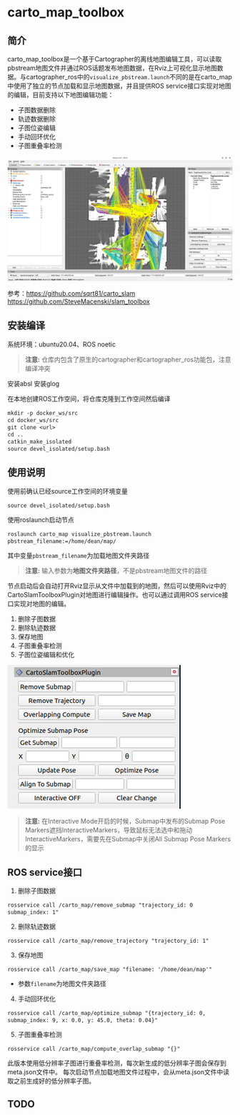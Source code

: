 # carto_map_toolbox

## 简介
carto_map_toolbox是一个基于Cartographer的离线地图编辑工具，可以读取pbstream地图文件并通过ROS话题发布地图数据，在Rviz上可视化显示地图数据。与cartographer_ros中的`visualize_pbstream.launch`不同的是在carto_map中使用了独立的节点加载和显示地图数据，并且提供ROS service接口实现对地图的编辑，目前支持以下地图编辑功能：
- 子图数据删除
- 轨迹数据删除
- 子图位姿编辑
- 手动回环优化
- 子图重叠率检测

<img src="carto_map/data/rviz.png" />

参考：https://github.com/sqrt81/carto_slam  
https://github.com/SteveMacenski/slam_toolbox  


## 安装编译
系统环境：ubuntu20.04、ROS noetic
> **注意:** 仓库内包含了原生的cartographer和cartographer_ros功能包，注意编译冲突

安装absl
安装glog


在本地创建ROS工作空间，将仓库克隆到工作空间然后编译
```
mkdir -p docker_ws/src
cd docker_ws/src
git clone <url>
cd ..
catkin_make_isolated
source devel_isolated/setup.bash
```


## 使用说明
使用前确认已经source工作空间的环境变量
```
source devel_isolated/setup.bash
```
使用roslaunch启动节点
```
roslaunch carto_map visualize_pbstream.launch pbstream_filename:=/home/dean/map/
```
其中变量`pbstream_filename`为加载地图文件夹路径
> **注意:** 输入参数为**地图文件夹路径**，不是pbstream地图文件的路径  

节点启动后会自动打开Rviz显示从文件中加载到的地图，然后可以使用Rviz中的CartoSlamToolboxPlugin对地图进行编辑操作。也可以通过调用ROS service接口实现对地图的编辑。

1. 删除子图数据
2. 删除轨迹数据
3. 保存地图
4. 子图重叠率检测
5. 子图位姿编辑和优化


<img src="carto_map/data/plugin.png" />


> **注意:** 在Interactive Mode开启的时候，Submap中发布的Submap Pose Markers遮挡InteractiveMarkers，导致鼠标无法选中和拖动InteractiveMarkers，需要先在Submap中关闭All Submap Pose Markers的显示  

## ROS service接口

1. 删除子图数据
```
rosservice call /carto_map/remove_submap "trajectory_id: 0 submap_index: 1"
```

2. 删除轨迹数据
```
rosservice call /carto_map/remove_trajectory "trajectory_id: 1"
```

3. 保存地图
```
rosservice call /carto_map/save_map "filename: '/home/dean/map'"
```
- 参数`filename`为地图文件夹路径

4. 手动回环优化
```
rosservice call /carto_map/optimize_submap "{trajectory_id: 0, submap_index: 9, x: 0.0, y: 45.0, theta: 0.04}"
```

5. 子图重叠率检测
```
rosservice call /carto_map/compute_overlap_submap "{}"
```
此版本使用低分辨率子图进行重叠率检测，每次新生成的低分辨率子图会保存到meta.json文件中。
每次启动节点加载地图文件过程中，会从meta.json文件中读取之前生成好的低分辨率子图。



## TODO







